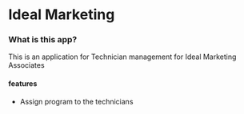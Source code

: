 # Ideal Marketing

### What is this app?

This is an application for Technician management for Ideal Marketing Associates


#### features

- Assign program to the technicians 
